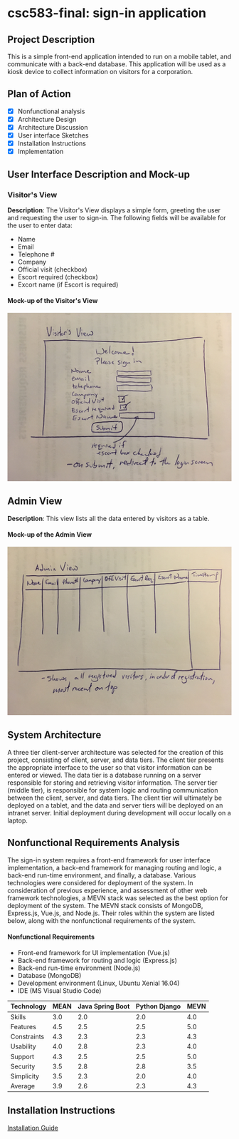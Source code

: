 # csc583-final: sign-in application
## Project Description
This is a simple front-end application intended to run on a mobile tablet, and communicate with
a back-end database.  This application will be used as a kiosk device to collect information on
visitors for a corporation.

## Plan of Action
 - [X] Nonfunctional analysis
 - [X] Architecture Design
 - [X] Architecture Discussion
 - [X] User interface Sketches
 - [X] Installation Instructions
 - [x] Implementation

## User Interface Description and Mock-up
### Visitor's View
__Description__: The Visitor's View displays a simple form, greeting the user and requesting the
user to sign-in. The following fields will be available for the user to enter data:
 * Name
 * Email
 * Telephone #
 * Company
 * Official visit (checkbox)
 * Escort required (checkbox)
 * Excort name (if Escort is required)

#### Mock-up of the Visitor's View
![Visitor's View](/mock-up/visitors_view.jpg)

## Admin View
__Description__: This view lists all the data entered by visitors as a table.

#### Mock-up of the Admin View
![Admin View](/mock-up/admin_view.JPG)

## System Architecture
A three tier client-server architecture was selected for the creation of this 
project, consisting of client, server, and data tiers.  The client tier presents
the appropriate interface to the user so that visitor information can be entered
or viewed.  The data tier is a database running on a server responsible for
storing and retrieving visitor information.  The server tier (middle tier), is 
responsible for system logic and routing communication between the client,
server, and data tiers. The client tier will ultimately be deployed on a tablet,
and the data and server tiers will be deployed on an intranet server.  Initial
deployment during development will occur locally on a laptop.

## Nonfunctional Requirements Analysis
The sign-in system requires a front-end framework for user interface implementation,
a back-end framework for managing routing and logic, a back-end run-time environment,
and finally, a database.  Various technologies were considered for deployment of the 
system.  In consideration of previous experience, and assessment of other web framework
technologies, a MEVN stack was selected as the best option for deployment of the system.
The MEVN stack consists of MongoDB, Express.js, Vue.js, and Node.js.  Their roles within
the system are listed below, along with the nonfunctional requirements of the system.
 
#### Nonfunctional Requirements
 * Front-end framework for UI implementation (Vue.js)
 * Back-end framework for routing and logic (Express.js)
 * Back-end run-time environment (Node.js)
 * Database (MongoDB)
 * Development environment (Linux, Ubuntu Xenial 16.04)
 * IDE (MS Visual Studio Code)
 

Technology | MEAN | Java Spring Boot | Python Django | MEVN | 
---------- | ---- | ---------------- | ------------- | ---- | 
Skills     | 3.0  | 2.0              | 2.0           | 4.0  | 
Features   | 4.5  | 2.5              | 2.5           | 5.0  | 
Constraints| 4.3  | 2.3              | 2.3           | 4.3  | 
Usability  | 4.0  | 2.8              | 2.3           | 4.0  | 
Support    | 4.3  | 2.5              | 2.5           | 5.0  | 
Security   | 3.5  | 2.8              | 2.8           | 3.5  | 
Simplicity | 3.5  | 2.3              | 2.0           | 4.0  | 
Average    | 3.9  | 2.6              | 2.3           | 4.3  | 


## Installation Instructions
[Installation Guide](/InstallGuide.md)